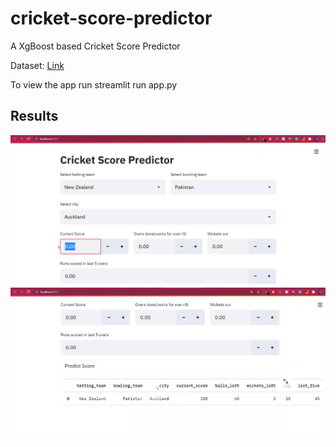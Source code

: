 # cricket-score-predictor
A XgBoost based Cricket Score Predictor

Dataset: [Link](https://www.kaggle.com/veeralakrishna/cricsheet-a-retrosheet-for-cricket?select=t20s)

To view the app run streamlit run app.py

## Results

![App interface](https://github.com/sameerhngdv/Cricket-Score-Predictor/blob/main/screenshots%20of%20demo/Interface.png)
![Predict score](https://github.com/sameerhngdv/Cricket-Score-Predictor/blob/main/screenshots%20of%20demo/predict%20score.png)
